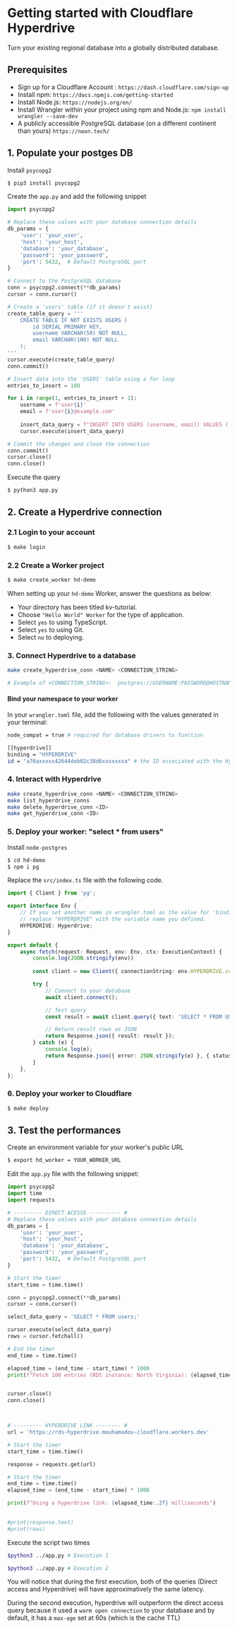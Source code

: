 
# Getting started with Cloudflare Hyperdrive

Turn your existing regional database into a globally distributed database.

## Prerequisites

 *  Sign up for a Cloudflare Account : `https://dash.cloudflare.com/sign-up`
 *  Install npm: `https://docs.npmjs.com/getting-started`
 *  Install Node.js: `https://nodejs.org/en/`
 *  Install Wrangler within your project using npm and Node.js: `npm install wrangler --save-dev` 
 *  A publicly accessible PostgreSQL database (on a different continent than yours) `https://neon.tech/`


## 1. Populate your postges DB
Install `psycopg2`
```sh
$ pip3 install psycopg2
```
Create the `app.py` and add the following snippet
```python
import psycopg2

# Replace these values with your database connection details
db_params = {
    'user': 'your_user',
    'host': 'your_host',
    'database': 'your_database',
    'password': 'your_password',
    'port': 5432,  # Default PostgreSQL port
}

# Connect to the PostgreSQL database
conn = psycopg2.connect(**db_params)
cursor = conn.cursor()

# Create a 'users' table (if it doesn't exist)
create_table_query = '''
    CREATE TABLE IF NOT EXISTS USERS (
        id SERIAL PRIMARY KEY,
        username VARCHAR(50) NOT NULL,
        email VARCHAR(100) NOT NULL
    );
'''
cursor.execute(create_table_query)
conn.commit()

# Insert data into the 'USERS' table using a for loop
entries_to_insert = 100

for i in range(1, entries_to_insert + 1):
    username = f'user{i}'
    email = f'user{i}@example.com'
    
    insert_data_query = f"INSERT INTO USERS (username, email) VALUES ('{username}', '{email}');"
    cursor.execute(insert_data_query)

# Commit the changes and close the connection
conn.commit()
cursor.close()
conn.close()
```
Execute the query
```sh
$ python3 app.py
```
## 2. Create a Hyperdrive connection
### 2.1 Login to your account
```sh
$ make login
```

### 2.2 Create a Worker project
```sh
$ make create_worker hd-demo
```
When setting up your `hd-demo` Worker, answer the questions as below:
*  Your directory has been titled kv-tutorial.
*  Choose `"Hello World" Worker` for the type of application.
*  Select `yes` to using TypeScript.
*  Select `yes` to using Git.
*  Select `no` to deploying.


### 3. Connect Hyperdrive to a database
```sh
make create_hyperdrive_conn <NAME> <CONNECTION_STRING>

# Example of <CONNECTION_STRING>:  postgres://USERNAME:PASSWORD@HOSTNAME_OR_IP_ADDRESS:PORT/database_name
```

#### Bind your namespace to your worker
In your `wrangler.toml` file, add the following with the values generated in your terminal:
```sh
node_compat = true # required for database drivers to function

[[hyperdrive]]
binding = "HYPERDRIVE"
id = "a76axxxxx42644deb02c38d6xxxxxxxa" # the ID associated with the Hyperdrive you just created
```

### 4. Interact with Hyperdrive
```sh
make create_hyperdrive_conn <NAME> <CONNECTION_STRING>
make list_hyperdrive_conns
make delete_hyperdrive_conn <ID>
make get_hyperdrive_conn <ID>
```

### 5. Deploy your worker: "select * from users"
Install `node-postgres`
```sh
$ cd hd-demo
$ npm i pg
```
Replace the `src/index.ts` file with the following code.
```ts
import { Client } from 'pg';

export interface Env {
	// If you set another name in wrangler.toml as the value for 'binding',
	// replace "HYPERDRIVE" with the variable name you defined.
	HYPERDRIVE: Hyperdrive;
}

export default {
	async fetch(request: Request, env: Env, ctx: ExecutionContext) {
		console.log(JSON.stringify(env))
		
		const client = new Client({ connectionString: env.HYPERDRIVE.connectionString });

		try {
			// Connect to your database
			await client.connect();

			// Test query
			const result = await client.query({ text: 'SELECT * FROM USERS' });

			// Return result rows as JSON
			return Response.json({ result: result });
		} catch (e) {
			console.log(e);
			return Response.json({ error: JSON.stringify(e) }, { status: 500 });
		}
	},
};
```

### 6. Deploy your worker to Cloudflare
```sh
$ make deploy
```

## 3. Test the performances
Create an environment variable for your worker's public URL
```sh
$ export hd_worker = YOUR_WORKER_URL
```
Edit the `app.py` file with the following snippet:
```python
import psycopg2
import time
import requests

# --------- DIRECT ACESSS ---------- #
# Replace these values with your database connection details
db_params = {
    'user': 'your_user',
    'host': 'your_host',
    'database': 'your_database',
    'password': 'your_password',
    'port': 5432,  # Default PostgreSQL port
}

# Start the timer
start_time = time.time()

conn = psycopg2.connect(**db_params)
cursor = conn.cursor()

select_data_query = 'SELECT * FROM users;'

cursor.execute(select_data_query)
rows = cursor.fetchall()

# End the timer
end_time = time.time()

elapsed_time = (end_time - start_time) * 1000
print(f"Fetch 100 entries (RDS instance: North Virginia): {elapsed_time:.2f} milliseconds")


cursor.close()
conn.close()



# --------- HYPERDRIVE LINK -------- #
url = 'https://rds-hyperdrive.mouhamadou-cloudflare.workers.dev'

# Start the timer
start_time = time.time()

response = requests.get(url)

# Start the timer
end_time = time.time()
elapsed_time = (end_time - start_time) * 1000

print(f"Using a hyperdrive link: {elapsed_time:.2f} milliseconds")

 
#print(response.text)
#print(rows)
```
Execute the script two times
```sh
$python3 ../app.py # Execution 1

$python3 ../app.py # Execution 2
```

You will notice that during the first execution, both of the queries (Direct access and Hyperdrive) will have approximatively the same latency. 

During the second execution, hyperdrive will outperform the direct access query because it used a `warm open connection` to your database and by default, it has a `max-age` set at 60s (which is the cache TTL)
